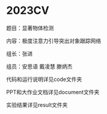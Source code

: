 # 2023CV 

题目：显著物体检测

内容：极度注意力引导突出对象跟踪网络

组长：张进

组员：安思语 戴凌慧 滕炳杰

代码和运行说明详见code文件夹  

PPT和大作业文档详见document文件夹  

实验结果详见result文件夹  

